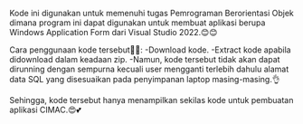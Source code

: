Kode ini digunakan untuk memenuhi tugas Pemrograman Berorientasi Objek dimana program ini dapat 
digunakan untuk membuat aplikasi berupa Windows Application Form dari Visual Studio 2022.😊😊

Cara penggunaan kode tersebut🧐🤓:
-Download kode.
-Extract kode apabila didownload dalam keadaan zip.
-Namun, kode tersebut tidak akan dapat dirunning dengan sempurna kecuali user mengganti terlebih dahulu alamat data SQL yang disesuaikan pada
penyimpanan laptop masing-masing.👌

Sehingga, kode tersebut hanya menampilkan sekilas kode untuk pembuatan aplikasi CIMAC.😍💕
